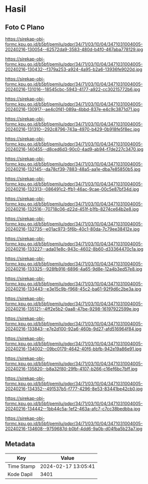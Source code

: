 # Hasil

## Foto C Plano

https://sirekap-obj-formc.kpu.go.id/b5bf/pemilu/pdpr/34/71/03/10/04/3471031004005-20240216-130054--62572da9-3583-480d-b4f0-467aba778129.jpg

https://sirekap-obj-formc.kpu.go.id/b5bf/pemilu/pdpr/34/71/03/10/04/3471031004005-20240216-130432--f379a253-a924-4a95-b2a6-13936fe9020d.jpg

https://sirekap-obj-formc.kpu.go.id/b5bf/pemilu/pdpr/34/71/03/10/04/3471031004005-20240216-131016--18545cbc-5943-4177-a922-cc30215772b6.jpg

https://sirekap-obj-formc.kpu.go.id/b5bf/pemilu/pdpr/34/71/03/10/04/3471031004005-20240216-130917--ae4c0f41-089a-4bbd-837e-e4c9c3871d71.jpg

https://sirekap-obj-formc.kpu.go.id/b5bf/pemilu/pdpr/34/71/03/10/04/3471031004005-20240216-131310--292c8796-743a-4970-b429-0b918fe5f8ec.jpg

https://sirekap-obj-formc.kpu.go.id/b5bf/pemilu/pdpr/34/71/03/10/04/3471031004005-20240216-140455--d8ced6d3-90c0-4ad9-ab94-f7de227c3470.jpg

https://sirekap-obj-formc.kpu.go.id/b5bf/pemilu/pdpr/34/71/03/10/04/3471031004005-20240216-132145--da78cf39-7883-48a5-aa1e-dba7e85850b5.jpg

https://sirekap-obj-formc.kpu.go.id/b5bf/pemilu/pdpr/34/71/03/10/04/3471031004005-20240216-132313--086491c2-ffb1-46ac-9cae-00c5e87bf34d.jpg

https://sirekap-obj-formc.kpu.go.id/b5bf/pemilu/pdpr/34/71/03/10/04/3471031004005-20240216-132516--70718c06-d22d-451f-b1fb-8274ce64b2e8.jpg

https://sirekap-obj-formc.kpu.go.id/b5bf/pemilu/pdpr/34/71/03/10/04/3471031004005-20240216-132735--e01ac973-5f6b-40c1-80da-7c79ee38412e.jpg

https://sirekap-obj-formc.kpu.go.id/b5bf/pemilu/pdpr/34/71/03/10/04/3471031004005-20240216-133227--ada01e8c-943c-4602-8b60-d33364470c1a.jpg

https://sirekap-obj-formc.kpu.go.id/b5bf/pemilu/pdpr/34/71/03/10/04/3471031004005-20240216-133325--928fb916-6896-4a65-9d8e-12a4b3ed57e8.jpg

https://sirekap-obj-formc.kpu.go.id/b5bf/pemilu/pdpr/34/71/03/10/04/3471031004005-20240216-133443--e3e15c9b-f968-45c2-ba61-92f9d6c2be3a.jpg

https://sirekap-obj-formc.kpu.go.id/b5bf/pemilu/pdpr/34/71/03/10/04/3471031004005-20240216-135121--4ff2e5b2-0aa8-47be-9298-16197922599e.jpg

https://sirekap-obj-formc.kpu.go.id/b5bf/pemilu/pdpr/34/71/03/10/04/3471031004005-20240216-133843--e7e2d100-92a6-460b-9d27-afd516964f84.jpg

https://sirekap-obj-formc.kpu.go.id/b5bf/pemilu/pdpr/34/71/03/10/04/3471031004005-20240216-134002--09bc0179-4642-40f6-bbfb-942e19a86e91.jpg

https://sirekap-obj-formc.kpu.go.id/b5bf/pemilu/pdpr/34/71/03/10/04/3471031004005-20240216-135820--b8a32f80-29fb-4107-b266-c16ef6bc7bff.jpg

https://sirekap-obj-formc.kpu.go.id/b5bf/pemilu/pdpr/34/71/03/10/04/3471031004005-20240216-134352--491537b5-f777-4296-8e53-83441be42cb0.jpg

https://sirekap-obj-formc.kpu.go.id/b5bf/pemilu/pdpr/34/71/03/10/04/3471031004005-20240216-134442--1bb44c5a-1ef2-463a-afc7-c7cc38bedbba.jpg

https://sirekap-obj-formc.kpu.go.id/b5bf/pemilu/pdpr/34/71/03/10/04/3471031004005-20240216-134608--9759687d-b0bf-4dd6-9a0b-d04fba5b23a7.jpg


## Metadata

| Key        | Value               |
| ---------- | ------------------- |
| Time Stamp | 2024-02-17 13:05:41 |
| Kode Dapil | 3401                |



